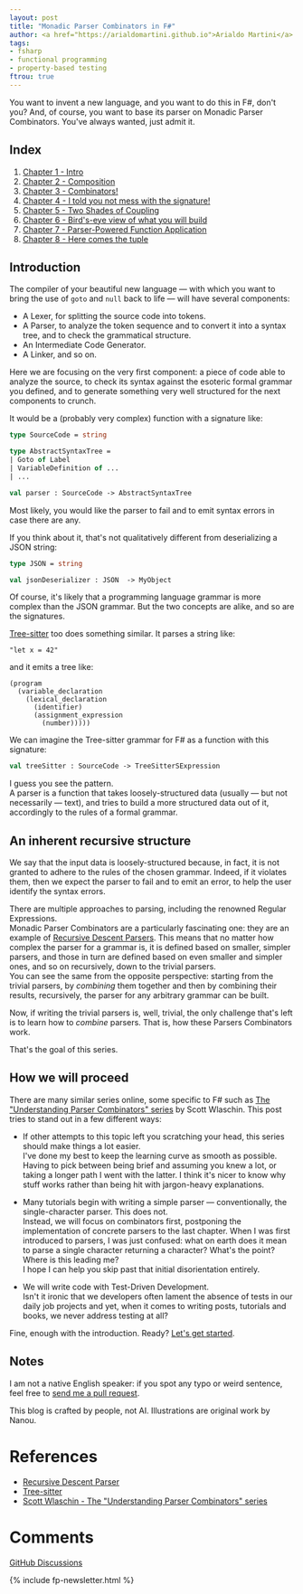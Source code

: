 ```yaml
---
layout: post
title: "Monadic Parser Combinators in F#"
author: <a href="https://arialdomartini.github.io">Arialdo Martini</a>
tags:
- fsharp
- functional programming
- property-based testing
ftrou: true
---
```

You want to invent a new language, and you want to do this in F#,
don't you? And, of course, you want to base its parser on Monadic
Parser Combinators. You've always wanted, just admit it.

<!--more-->

## Index


1. [Chapter 1 - Intro](/monadic-parser-combinators)
2. [Chapter 2 - Composition](/monadic-parser-combinators-2)
3. [Chapter 3 - Combinators!](/monadic-parser-combinators-3)
4. [Chapter 4 - I told you not mess with the
   signature!](/monadic-parser-combinators-4)
5. [Chapter 5 - Two Shades of Coupling](/monadic-parser-combinators-5)
6. [Chapter 6 - Bird's-eye view of what you will
   build](/monadic-parser-combinators-6)
7. [Chapter 7 - Parser-Powered Function
   Application](/monadic-parser-combinators-7)
8. [Chapter 8 - Here comes the tuple](/monadic-parser-combinators-8)

   
## Introduction

The compiler of your beautiful new language &mdash; with which you
want to bring the use of `goto` and `null` back to life &mdash; will
have several components:

* A Lexer, for splitting the source code into tokens.
* A Parser, to analyze the token sequence and to convert it into a
  syntax tree, and to check the grammatical structure.
* An Intermediate Code Generator.
* A Linker, and so on.

Here we are focusing on the very first component: a piece of code able
to analyze the source, to check its syntax against the esoteric
formal grammar you defined, and to generate something very well
structured for the next components to crunch.

It would be a (probably very complex) function with a signature
like:

```fsharp
type SourceCode = string

type AbstractSyntaxTree =
| Goto of Label
| VariableDefinition of ...
| ...

val parser : SourceCode -> AbstractSyntaxTree
```

Most likely, you would like the parser to fail and to emit syntax
errors in case there are any.

If you think about it, that's not qualitatively different from
deserializing a JSON string:

```fsharp
type JSON = string

val jsonDeserializer : JSON  -> MyObject
```

Of course, it's likely that a programming language grammar is more
complex than the JSON grammar. But the two concepts are alike, and so are
the signatures.

[Tree-sitter][tree-sitter] too does something similar. It parses a string like:

```
"let x = 42"
```

and it emits a tree like:

```
(program
  (variable_declaration
    (lexical_declaration
      (identifier)
      (assignment_expression
        (number)))))
```

We can imagine the Tree-sitter grammar for F# as a function with this signature:

```fsharp
val treeSitter : SourceCode -> TreeSitterSExpression
```

I guess you see the pattern.  
A parser is a function that takes loosely-structured data (usually
&mdash; but not necessarily &mdash; text), and tries to build a more
structured data out of it, accordingly to the rules of a formal
grammar.

## An inherent recursive structure

We say that the input data is loosely-structured because, in fact, it
is not granted to adhere to the rules of the chosen grammar. Indeed,
if it violates them, then we expect the parser to fail and to emit an
error, to help the user identify the syntax errors.

There are multiple approaches to parsing, including the renowned
Regular Expressions.  
Monadic Parser Combinators are a particularly fascinating one: they
are an example of [Recursive Descent
Parsers][recursive-descent-parser]. This means that no matter how
complex the parser for a grammar is, it is defined based on smaller,
simpler parsers, and those in turn are defined based on even smaller
and simpler ones, and so on recursively, down to the trivial parsers.  
You can see the same from the opposite perspective: starting from the
trivial parsers, by *combining* them together and then by combining
their results, recursively, the parser for any arbitrary grammar can
be built.

Now, if writing the trivial parsers is, well, trivial, the only
challenge that's left is to learn how to *combine* parsers. That is,
how these Parsers Combinators work.

That's the goal of this series.

## How we will proceed

There are many similar series online, some specific to F# such as [The
"Understanding Parser Combinators" series][wlaschin] by Scott
Wlaschin. This post tries to stand out in a few different ways:

- If other attempts to this topic left you scratching your head, this
  series should make things a lot easier.  
  I've done my best to keep the learning curve as smooth as possible.
  Having to pick between being brief and assuming you knew a lot, or
  taking a longer path I went with the latter. I think it's nicer to
  know why stuff works rather than being hit with jargon-heavy
  explanations.

- Many tutorials begin with writing a simple parser &mdash;
conventionally, the single-character parser. This does not.  
Instead, we will focus on combinators first, postponing the
implementation of concrete parsers to the last chapter. When I was
first introduced to parsers, I was just confused: what on earth does
it mean to parse a single character returning a character? What's the
point? Where is this leading me?  
I hope I can help you skip past that initial disorientation entirely.

- We will write code with Test-Driven Development.  
Isn't it ironic that we developers often lament the absence of tests
in our daily job projects and yet, when it comes to writing posts,
tutorials and books, we never address testing at all?

Fine, enough with the introduction. Ready? [Let's get started](/monadic-parser-combinators-2).

## Notes

I am not a native English speaker: if you spot any typo or weird
sentence, feel free to [send me a pull
request](https://github.com/arialdomartini/arialdomartini.github.io/).

This blog is crafted by people, not AI. Illustrations are original
work by Nanou.


# References

* [Recursive Descent Parser][recursive-descent-parser]
* [Tree-sitter][tree-sitter]
* [Scott Wlaschin - The "Understanding Parser Combinators" series][wlaschin]

[recursive-descent-parser]: https://en.wikipedia.org/wiki/Recursive_descent_parser
[tree-sitter]: https://tree-sitter.github.io/tree-sitter/
[wlaschin]: https://fsharpforfunandprofit.com/series/understanding-parser-combinators/


# Comments
[GitHub Discussions](https://github.com/arialdomartini/arialdomartini.github.io/discussions/33)


{% include fp-newsletter.html %}
